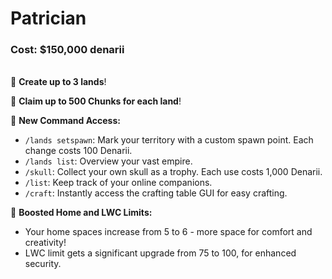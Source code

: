 # Patrician

### Cost: $150,000 denarii

\
🔹 **Create up to 3 lands**!

🔹 **Claim up to 500 Chunks for each land**!

🔹 **New Command Access:**

* `/lands setspawn`: Mark your territory with a custom spawn point. Each change costs 100 Denarii.
* `/lands list`: Overview your vast empire.
* `/skull`: Collect your own skull as a trophy. Each use costs 1,000 Denarii.
* `/list`: Keep track of your online companions.
* `/craft`: Instantly access the crafting table GUI for easy crafting.

🔹 **Boosted Home and LWC Limits:**

* Your home spaces increase from 5 to 6 - more space for comfort and creativity!
* LWC limit gets a significant upgrade from 75 to 100, for enhanced security.
